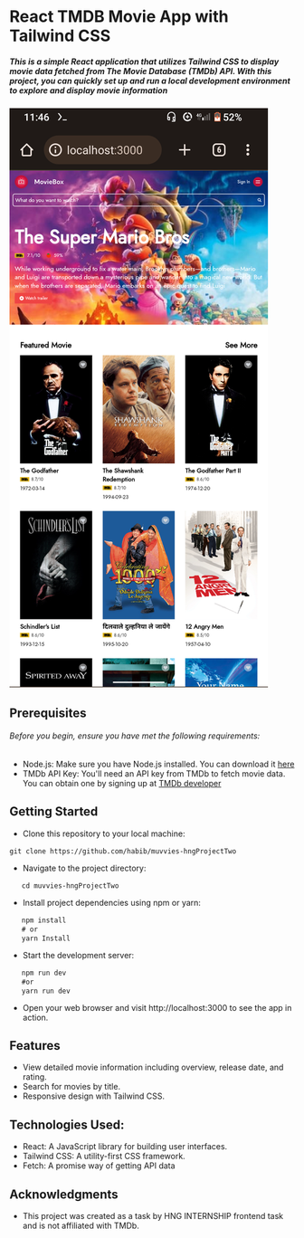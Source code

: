 # React TMDB Movie App with Tailwind CSS

##### This is a simple React application that utilizes Tailwind CSS to display movie data fetched from The Movie Database (TMDb) API. With this project, you can quickly set up and run a local development environment to explore and display movie information

![Website image](app.png)

## Prerequisites

###### Before you begin, ensure you have met the following requirements:

-  Node.js: Make sure you have Node.js installed. You can download it
   [here](https://nodejs.org/)
-  TMDb API Key: You'll need an API key from TMDb to fetch movie data. You can
   obtain one by signing up at [TMDb
   developer](https://www.themoviedb.org/documentation/api)

## Getting Started

-  Clone this repository to your local machine:

```
git clone https://github.com/habib/muvvies-hngProjectTwo

```

-  Navigate to the project directory:

```
   cd muvvies-hngProjectTwo
```

-  Install project dependencies using npm or yarn:

```
   npm install
   # or
   yarn Install
```

-  Start the development server:

```
   npm run dev
   #or
   yarn run dev
```

-  Open your web browser and visit http://localhost:3000 to see the app in
   action.

## Features

-  View detailed movie information including overview, release date, and rating.
-  Search for movies by title.
-  Responsive design with Tailwind CSS.

## Technologies Used:

-  React: A JavaScript library for building user interfaces.
-  Tailwind CSS: A utility-first CSS framework.
-  Fetch: A promise way of getting API data

## Acknowledgments

-  This project was created as a task by HNG INTERNSHIP frontend task and is not affiliated with
   TMDb.
